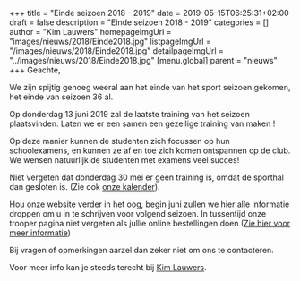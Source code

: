 +++
title = "Einde seizoen 2018 - 2019"
date = 2019-05-15T06:25:31+02:00
draft = false
description = "Einde seizoen 2018 - 2019"
categories = []
author = "Kim Lauwers"
homepageImgUrl = "images/nieuws/2018/Einde2018.jpg"
listpageImgUrl = "/images/nieuws/2018/Einde2018.jpg"
detailpageImgUrl = "../images/nieuws/2018/Einde2018.jpg"
[menu.global]
    parent = "nieuws"
+++
Geachte,


We zijn spijtig genoeg weeral aan het einde van het sport seizoen gekomen, 
het einde van seizoen 36 al.


Op donderdag 13 juni 2019 zal de laatste training van het seizoen plaatsvinden.
Laten we er een samen een gezellige training van maken !

Op deze manier kunnen de studenten zich focussen op hun schoolexamens, en kunnen ze af en toe zich komen ontspannen op de club.
We wensen natuurlijk de studenten met examens veel succes!

Niet vergeten dat donderdag 30 mei er geen training is, omdat de sporthal dan gesloten is. (Zie ook [onze kalender](https://www.invictokeerbergen.be/kalender/)).

Hou onze website verder in het oog, begin juni zullen we hier alle informatie droppen om u in te schrijven voor volgend seizoen.
In tussentijd onze trooper pagina niet vergeten als jullie online bestellingen doen ([Zie hier voor meer informatie](https://www.invictokeerbergen.be/nieuws/2019/04/07/trooper/))

Bij vragen of opmerkingen aarzel dan zeker niet om ons te contacteren.

Voor meer info kan je steeds terecht bij [Kim Lauwers](https://www.invictokeerbergen.be/trainers/#Kim_Lauwers).